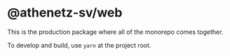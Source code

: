 # @athenetz-sv/web

This is the production package where all of the monorepo comes together.

To develop and build, use `yarn` at the project root.
